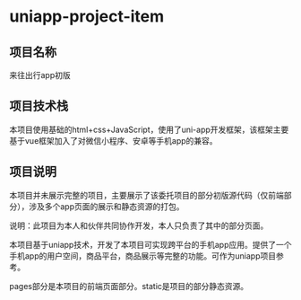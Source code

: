 # uniapp-project-item

## 项目名称

来往出行app初版

## 项目技术栈

本项目使用基础的html+css+JavaScript，使用了uni-app开发框架，该框架主要基于vue框架加入了对微信小程序、安卓等手机app的兼容。

## 项目说明

本项目并未展示完整的项目，主要展示了该委托项目的部分初版源代码（仅前端部分），涉及多个app页面的展示和静态资源的打包。

说明：此项目为本人和伙伴共同协作开发，本人只负责了其中的部分页面。

本项目基于uniapp技术，开发了本项目可实现跨平台的手机app应用。提供了一个手机app的用户空间，商品平台，商品展示等完整的功能。可作为uniapp项目参考。

pages部分是本项目的前端页面部分。static是项目的部分静态资源。
